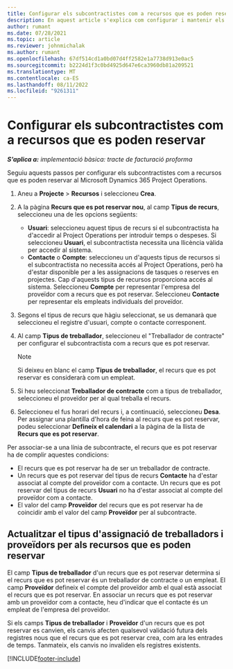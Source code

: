 ```yaml
---
title: Configurar els subcontractistes com a recursos que es poden reservar
description: En aquest article s'explica com configurar i mantenir els recursos subcontractistes que es creen a partir d'usuaris i contactes en el sistema, perquè puguin associar-se a subcontractes en Microsoft Dynamics 365 Project Operations.
author: rumant
ms.date: 07/28/2021
ms.topic: article
ms.reviewer: johnmichalak
ms.author: rumant
ms.openlocfilehash: 67df514cd1a0bd07d4ff2582e1a7738d913e0ac5
ms.sourcegitcommit: b2224d1f3c0bd4925d647e6ca3960db81a209521
ms.translationtype: MT
ms.contentlocale: ca-ES
ms.lasthandoff: 08/11/2022
ms.locfileid: "9261311"
---
```

# <a name="set-up-subcontractors-as-bookable-resources"></a>Configurar els subcontractistes com a recursos que es poden reservar

_**S'aplica a:** implementació bàsica: tracte de facturació proforma_

Seguiu aquests passos per configurar els subcontractistes com a recursos que es poden reservar al Microsoft Dynamics 365 Project Operations.

1. Aneu a **Projecte** \> **Recursos** i seleccioneu **Crea**.
2. A la pàgina **Recurs que es pot reservar nou**, al camp **Tipus de recurs**, seleccioneu una de les opcions següents:

    - **Usuari**: seleccioneu aquest tipus de recurs si el subcontractista ha d'accedir al Project Operations per introduir temps o despeses. Si seleccioneu **Usuari**, el subcontractista necessita una llicència vàlida per accedir al sistema.
    - **Contacte** o **Compte**: seleccioneu un d'aquests tipus de recursos si el subcontractista no necessita accés al Project Operations, però ha d'estar disponible per a les assignacions de tasques o reserves en projectes. Cap d'aquests tipus de recursos proporciona accés al sistema. Seleccioneu **Compte** per representar l'empresa del proveïdor com a recurs que es pot reservar. Seleccioneu **Contacte** per representar els empleats individuals del proveïdor.

3. Segons el tipus de recurs que hàgiu seleccionat, se us demanarà que seleccioneu el registre d'usuari, compte o contacte corresponent.
4. Al camp **Tipus de treballador**, seleccioneu el "Treballador de contracte" per configurar el subcontractista com a recurs que es pot reservar.

    > [!NOTE]
    > Si deixeu en blanc el camp **Tipus de treballador**, el recurs que es pot reservar es considerarà com un empleat.

5. Si heu seleccionat **Treballador de contracte** com a tipus de treballador, seleccioneu el proveïdor per al qual treballa el recurs.
6. Seleccioneu el fus horari del recurs i, a continuació, seleccioneu **Desa**. Per assignar una plantilla d'hora de feina al recurs que es pot reservar, podeu seleccionar **Defineix el calendari** a la pàgina de la llista de **Recurs que es pot reservar**.

Per associar-se a una línia de subcontracte, el recurs que es pot reservar ha de complir aquestes condicions:

- El recurs que es pot reservar ha de ser un treballador de contracte.
- Un recurs que es pot reservar del tipus de recurs **Contacte** ha d'estar associat al compte del proveïdor com a contacte. Un recurs que es pot reservar del tipus de recurs **Usuari** no ha d'estar associat al compte del proveïdor com a contacte.
- El valor del camp **Proveïdor** del recurs que es pot reservar ha de coincidir amb el valor del camp **Proveïdor** per al subcontracte.

## <a name="update-the-type-of-worker-and-vendor-mapping-for-bookable-resources"></a>Actualitzar el tipus d'assignació de treballadors i proveïdors per als recursos que es poden reservar

El camp **Tipus de treballador** d'un recurs que es pot reservar determina si el recurs que es pot reservar és un treballador de contracte o un empleat. El camp **Proveïdor** defineix el compte del proveïdor amb el qual està associat el recurs que es pot reservar. En associar un recurs que es pot reservar amb un proveïdor com a contacte, heu d'indicar que el contacte és un empleat de l'empresa del proveïdor.

Si els camps **Tipus de treballador** i **Proveïdor** d'un recurs que es pot reservar es canvien, els canvis afecten qualsevol validació futura dels registres nous que el recurs que es pot reservar crea, com ara les entrades de temps. Tanmateix, els canvis no invaliden els registres existents.

[!INCLUDE[footer-include](../../includes/footer-banner.md)]
